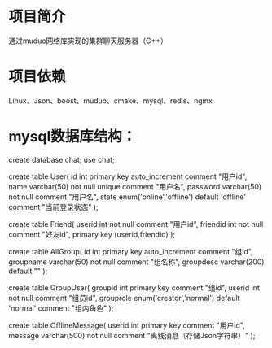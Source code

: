 # 项目简介
通过muduo网络库实现的集群聊天服务器（C++）

# 项目依赖
Linux、Json、boost、muduo、cmake、mysql、redis、nginx

# mysql数据库结构：
create database chat;
use chat;

create table User(
	id int primary key auto_increment comment "用户id",
	name varchar(50) not null unique comment "用户名",
	password varchar(50) not null comment "用户名",
	state enum('online','offline') default 'offline' comment "当前登录状态"
);

create table Friend(
	userid int not null comment "用户id",
	friendid int not null comment "好友id",
	primary key (userid,friendid)
);

create table AllGroup(
	id int primary key auto_increment comment "组id",
	groupname varchar(50) not null comment "组名称",
	groupdesc varchar(200) default ""
);

create table GroupUser(
	groupid int primary key comment "组id",
	userid int not null comment "组员id",
	grouprole enum('creator','normal') default 'normal' comment "组内角色"
);

create table OfflineMessage(
	userid int primary key comment "用户id",
	message varchar(500) not null comment "离线消息（存储Json字符串）"
);

